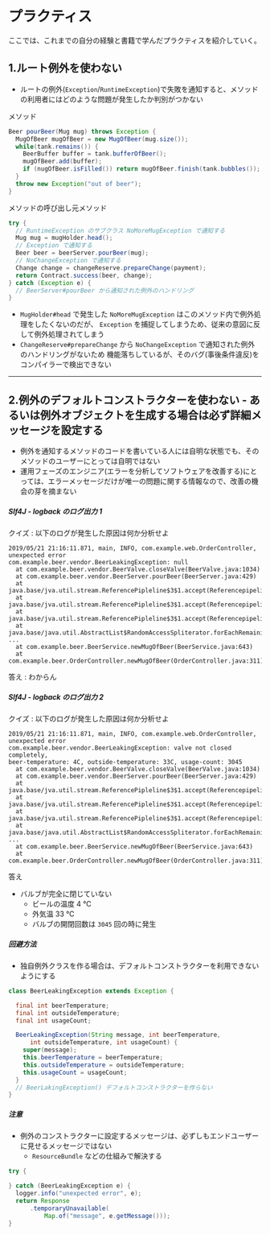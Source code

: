 プラクティス
===

ここでは、これまでの自分の経験と書籍で学んだプラクティスを紹介していく。

1.ルート例外を使わない
---

* ルートの例外(`Exception`/`RuntimeException`)で失敗を通知すると、メソッドの利用者にはどのような問題が発生したか判別がつかない

メソッド

```java 
Beer pourBeer(Mug mug) throws Exception {
  MugOfBeer mugOfBeer = new MugOfBeer(mug.size());
  while(tank.remains()) {
    BeerBuffer buffer = tank.bufferOfBeer();
    mugOfBeer.add(buffer);
    if (nugOfBeer.isFilled()) return mugOfBeer.finish(tank.bubbles());
  }
  throw new Exception("out of beer");
}
```

メソッドの呼び出し元メソッド

```java 
try {
  // RuntimeException のサブクラス NoMoreMugException で通知する
  Mug mug = mugHolder.head();
  // Exception で通知する
  Beer beer = beerServer.pourBeer(mug);
  // NoChangeException で通知する
  Change change = changeReserve.prepareChange(payment);
  return Contract.success(beer, change);
} catch (Exception e) {
  // BeerServer#pourBeer から通知された例外のハンドリング
}
```

* `MugHolder#head` で発生した `NoMoreMugException` はこのメソッド内で例外処理をしたくないのだが、
`Exception` を捕捉してしまうため、従来の意図に反して例外処理されてしまう
* `ChangeReserve#prepareChange` から `NoChangeException` で通知された例外のハンドリングがないため
機能落ちしているが、そのバグ(事後条件違反)をコンパイラーで検出できない

---

2.例外のデフォルトコンストラクターを使わない - あるいは例外オブジェクトを生成する場合は必ず詳細メッセージを設定する
---

* 例外を通知するメソッドのコードを書いている人には自明な状態でも、そのメソッドのユーザーにとっては自明ではない
* 運用フェーズのエンジニア(エラーを分析してソフトウェアを改善する)にとっては、エラーメッセージだけが唯一の問題に関する情報なので、改善の機会の芽を摘まない

##### Slf4J - logback のログ出力 1

クイズ : 以下のログが発生した原因は何か分析せよ

```text
2019/05/21 21:16:11.871, main, INFO, com.example.web.OrderController, unexpected error
com.example.beer.vendor.BeerLeakingException: null
  at com.example.beer.vendor.BeerValve.closeValve(BeerValve.java:1034)
  at com.example.beer.vendor.BeerServer.pourBeer(BeerServer.java:429)
  at java.base/jva.util.stream.ReferencePipleline$3$1.accept(Referencepipeline.j
  at java.base/jva.util.stream.ReferencePipleline$3$1.accept(Referencepipeline.j
  at java.base/jva.util.stream.ReferencePipleline$3$1.accept(Referencepipeline.j
  at java.base/java.util.AbstractList$RandomAccessSpliterator.forEachRemaining(A
...
  at com.example.beer.BeerService.newMugOfBeer(BeerService.java:643)
  at com.example.beer.OrderController.newMugOfBeer(OrderController.java:311)
```

答え : わからん

##### Slf4J - logback のログ出力 2

クイズ : 以下のログが発生した原因は何か分析せよ

```text
2019/05/21 21:16:11.871, main, INFO, com.example.web.OrderController, unexpected error
com.example.beer.vendor.BeerLeakingException: valve not closed completely,
beer-temperature: 4C, outside-temperature: 33C, usage-count: 3045
  at com.example.beer.vendor.BeerValve.closeValve(BeerValve.java:1034)
  at com.example.beer.vendor.BeerServer.pourBeer(BeerServer.java:429)
  at java.base/jva.util.stream.ReferencePipleline$3$1.accept(Referencepipeline.j
  at java.base/jva.util.stream.ReferencePipleline$3$1.accept(Referencepipeline.j
  at java.base/jva.util.stream.ReferencePipleline$3$1.accept(Referencepipeline.j
  at java.base/java.util.AbstractList$RandomAccessSpliterator.forEachRemaining(A
...
  at com.example.beer.BeerService.newMugOfBeer(BeerService.java:643)
  at com.example.beer.OrderController.newMugOfBeer(OrderController.java:311)
```

答え

* バルブが完全に閉じていない
  * ビールの温度 4 ℃
  * 外気温 33 ℃
  * バルブの開閉回数は `3045` 回の時に発生

##### 回避方法

* 独自例外クラスを作る場合は、デフォルトコンストラクターを利用できないようにする

```java
class BeerLeakingException extends Exception {

  final int beerTemperature;
  final int outsideTemperature;
  final int usageCount;

  BeerLeakingException(String message, int beerTemperature,
      int outsideTemperature, int usageCount) {
    super(message);
    this.beerTemperature = beerTemperature;
    this.outsideTemperature = outsideTemperature;
    this.usageCount = usageCount;
  }
  // BeerLakingException() デフォルトコンストラクターを作らない 
}
```

##### 注意

* 例外のコンストラクターに設定するメッセージは、必ずしもエンドユーザーに見せるメッセージではない
  * `ResourceBundle` などの仕組みで解決する

```java 
try {

} catch (BeerLeakingException e) {
  logger.info("unexpected error", e);
  return Response
      .temporaryUnavailable(
          Map.of("message", e.getMessage()));
}
```



